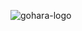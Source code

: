 ![gohara-logo](https://user-images.githubusercontent.com/57417305/87222446-14ab7a80-c34a-11ea-9c7d-c331155eef60.gif)
